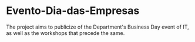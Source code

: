 ﻿# Evento-Dia-das-Empresas
The project aims to publicize
of the Department's Business Day event
of IT, as well as the workshops that
precede the same.
